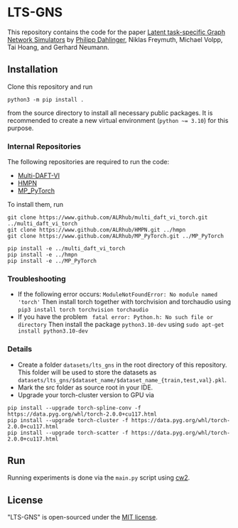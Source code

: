 # LTS-GNS
This repository contains the code for the paper [Latent task-specific Graph Network Simulators](https://arxiv.org/abs/2311.05256) by [Philipp Dahlinger](https://github.com/philippdahlinger/), Niklas Freymuth, Michael Volpp, Tai Hoang, and Gerhard Neumann.

## Installation
Clone this repository and run

```python3 -m pip install .```

from the source directory to install all necessary public packages.
It is recommended to create a new virtual environment (``python ~= 3.10``) for this purpose.

### Internal Repositories
The following repositories are required to run the code:
- [Multi-DAFT-VI](https://github.com/ALRhub/multi_daft_vi_torch.git)
- [HMPN](https://github.com/ALRhub/hmpn.git)
- [MP_PyTorch](https://github.com/ALRhub/MP_PyTorch.git)

To install them, run
```
git clone https://www.github.com/ALRhub/multi_daft_vi_torch.git ../multi_daft_vi_torch
git clone https://www.github.com/ALRhub/HMPN.git ../hmpn
git clone https://www.github.com/ALRhub/MP_PyTorch.git ../MP_PyTorch

pip install -e ../multi_daft_vi_torch
pip install -e ../hmpn
pip install -e ../MP_PyTorch
```

### Troubleshooting
- If the following error occurs:
`ModuleNotFoundError: No module named 'torch'`
Then install torch together with torchvision and torchaudio using
`pip3 install torch torchvision torchaudio`
- If you have the problem
` fatal error: Python.h: No such file or directory`
Then install the package `python3.10-dev` using `sudo apt-get install python3.10-dev`

### Details
- Create a folder `datasets/lts_gns` in the root directory of this repository. This folder will be used
to store the datasets as `datasets/lts_gns/$dataset_name/$dataset_name_{train,test,val}.pkl`.
- Mark the src folder as source root in your IDE.
- Upgrade your torch-cluster version to GPU via
```
pip install --upgrade torch-spline-conv -f https://data.pyg.org/whl/torch-2.0.0+cu117.html
pip install --upgrade torch-cluster -f https://data.pyg.org/whl/torch-2.0.0+cu117.html
pip install --upgrade torch-scatter -f https://data.pyg.org/whl/torch-2.0.0+cu117.html
```
## Run

Running experiments is done via the `main.py` script using [cw2](https://github.com/ALRhub/cw2.git).

## License
"LTS-GNS" is open-sourced under the [MIT license](LICENSE).
